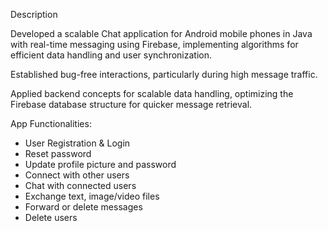 Description

Developed a scalable Chat application for Android mobile phones in Java with real-time messaging using Firebase, implementing algorithms for efficient data handling and user synchronization.

Established bug-free interactions, particularly during high message traffic.

Applied backend concepts for scalable data handling, optimizing the Firebase database structure for quicker message retrieval.

App Functionalities:
 - User Registration & Login
 - Reset password
 - Update profile picture and password
 - Connect with other users
 - Chat with connected users
 - Exchange text, image/video files
 - Forward or delete messages
 - Delete users
